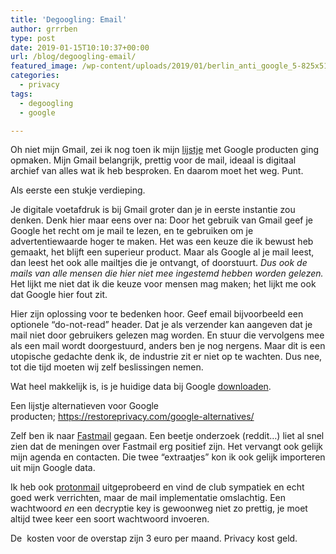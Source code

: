 ```yaml
---
title: 'Degoogling: Email'
author: grrrben
type: post
date: 2019-01-15T10:10:37+00:00
url: /blog/degoogling-email/
featured_image: /wp-content/uploads/2019/01/berlin_anti_google_5-825x510.jpg
categories:
  - privacy
tags:
  - degoogling
  - google

---
```

Oh niet mijn Gmail, zei ik nog toen ik mijn [lijstje][1] met Google producten ging opmaken. Mijn Gmail belangrijk, prettig voor de mail, ideaal is digitaal archief van alles wat ik heb besproken. En daarom moet het weg. Punt.<!--more-->

Als eerste een stukje verdieping.

Je digitale voetafdruk is bij Gmail groter dan je in eerste instantie zou denken. Denk hier maar eens over na: Door het gebruik van Gmail geef je Google het recht om je mail te lezen, en te gebruiken om je advertentiewaarde hoger te maken. Het was een keuze die ik bewust heb gemaakt, het blijft een superieur product. Maar als Google al je mail leest, dan leest het ook alle mailtjes die je ontvangt, of doorstuurt. _Dus ook de mails van alle mensen die hier niet mee ingestemd hebben worden gelezen._ Het lijkt me niet dat ik die keuze voor mensen mag maken; het lijkt me ook dat Google hier fout zit.

Hier zijn oplossing voor te bedenken hoor. Geef email bijvoorbeeld een optionele &#8220;do-not-read&#8221; header. Dat je als verzender kan aangeven dat je mail niet door gebruikers gelezen mag worden. En stuur die vervolgens mee als een mail wordt doorgestuurd, anders ben je nog nergens. Maar dit is een utopische gedachte denk ik, de industrie zit er niet op te wachten. Dus nee, tot die tijd moeten wij zelf beslissingen nemen.

Wat heel makkelijk is, is je huidige data bij Google [downloaden][2].

Een lijstje alternatieven voor Google producten; <https://restoreprivacy.com/google-alternatives/>

Zelf ben ik naar [Fastmail][3] gegaan. Een beetje onderzoek (reddit&#8230;) liet al snel zien dat de meningen over Fastmail erg positief zijn. Het vervangt ook gelijk mijn agenda en contacten. Die twee &#8220;extraatjes&#8221; kon ik ook gelijk importeren uit mijn Google data.

Ik heb ook [protonmail][4] uitgeprobeerd en vind de club sympatiek en echt goed werk verrichten, maar de mail implementatie omslachtig. Een wachtwoord _en_ een decryptie key is gewoonweg niet zo prettig, je moet altijd twee keer een soort wachtwoord invoeren.

De  kosten voor de overstap zijn 3 euro per maand. Privacy kost geld.

 [1]: https://atog.nl/blog/degoogling/
 [2]: https://takeout.google.com/settings/takeout
 [3]: https://Fastmail.com
 [4]: https://protonmail.com/